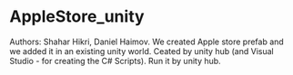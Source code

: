 # AppleStore_unity
Authors:
Shahar Hikri, 
Daniel Haimov.
We created Apple store prefab and we added it in an existing unity world.
Ceated by unity hub (and Visual Studio - for creating the C# Scripts).
Run it by unity hub.
